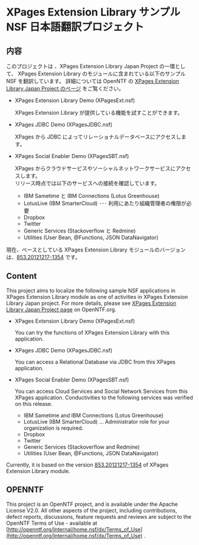 XPages Extension Library サンプル NSF 日本語翻訳プロジェクト
============================================================

内容
----
このプロジェクトは 、XPages Extension Library Japan Project の一環として、 XPages Extension Library のモジュールに含まれている以下のサンプル NSF を翻訳しています。
詳細については OpenNTF の [XPages Extension Library Japan Project のページ](http://www.openntf.org/internal/home.nsf/project.xsp?action=openDocument&name=XPages%20Extension%20Library%20Japan) をご覧ください。

* XPages Extension Library Demo (XPagesExt.nsf)

  XPages Extension Library が提供している機能を試すことができます。

* XPages JDBC Demo (XPagesJDBC.nsf)

  XPages から JDBC によってリレーショナルデータベースにアクセスします。

* XPages Social Enabler Demo (XPagesSBT.nsf)

  XPages からクラウドサービスやソーシャルネットワークサービスにアクセスします。<br>
  リリース時点では以下のサービスへの接続を確認しています。

  * IBM Sametime と IBM Connections (Lotus Greenhouse)
  * LotusLive (IBM SmarterCloud) ･･･ 利用にあたり組織管理者の権限が必要
  * Dropbox
  * Twitter
  * Generic Services (Stackoverflow と Redmine)
  * Utilities (User Bean, @Functions, JSON DataNavigator) 

現在、ベースとしている XPages Extension Library モジュールのバージョンは、[853.20121217-1354](http://www.openntf.org/internal/home.nsf/release.xsp?documentId=2C31F7B202B31DCA86257ADA0054AED0&action=openDocument) です。


Content
-------
This project aims to localize the following sample NSF applications in XPages Extension Library module as one of activities in XPages Extension Library Japan project. 
For more details, please see [XPages Extension Library Japan Project page](http://www.openntf.org/internal/home.nsf/project.xsp?action=openDocument&name=XPages%20Extension%20Library%20Japan) on OpenNTF.org.

* XPages Extension Library Demo (XPagesExt.nsf)

  You can try the functions of XPages Extension Library with this application.

* XPages JDBC Demo (XPagesJDBC.nsf)

  You can access a Relational Database via JDBC from this XPages application.

* XPages Social Enabler Demo (XPagesSBT.nsf)

  You can access Cloud Services and Social Network Services from this XPages application.
  Conductivities to the following services was verified on this release.

  * IBM Sametime and IBM Connections (Lotus Greenhouse)
  * LotusLive (IBM SmarterCloud) ... Administrator role for your organization is required.
  * Dropbox
  * Twitter
  * Generic Services (Stackoverflow and Redmine)
  * Utilities (User Bean, @Functions, JSON DataNavigator) 

Currently, it is based on the version [853.20121217-1354](http://www.openntf.org/internal/home.nsf/release.xsp?documentId=2C31F7B202B31DCA86257ADA0054AED0&action=openDocument) of XPages Extension Library module.



OPENNTF
-------
This project is an OpenNTF project, and is available under the Apache License V2.0.
All other aspects of the project, including contributions, defect reports, discussions,
feature requests and reviews are subject to the OpenNTF Terms of Use - available at
[http://openntf.org/Internal/home.nsf/dx/Terms_of_Use](http://openntf.org/Internal/home.nsf/dx/Terms_of_Use) .
